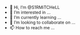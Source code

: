 - 👋 Hi, I’m @S1RMiTCHeLL
- 👀 I’m interested in ...
- 🌱 I’m currently learning ...
- 💞️ I’m looking to collaborate on ...
- 📫 How to reach me ...

<!---
S1RMiTCHeLL/S1RMiTCHeLL is a ✨ special ✨ repository because its `README.md` (this file) appears on your GitHub profile.
You can click the Preview link to take a look at your changes.
--->
